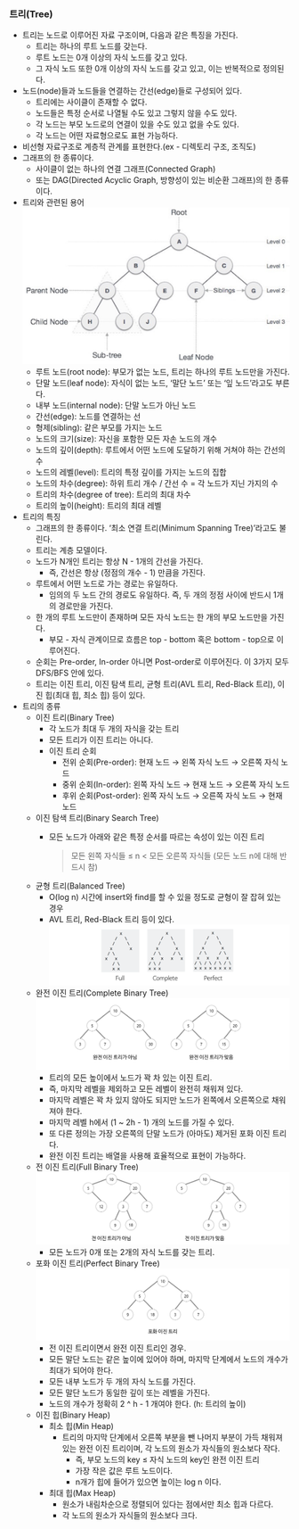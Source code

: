 ### 트리(Tree)

- 트리는 노드로 이루어진 자료 구조이며, 다음과 같은 특징을 가진다.
    - 트리는 하나의 루트 노드를 갖는다.
    - 루트 노드는 0개 이상의 자식 노드를 갖고 있다.
    - 그 자식 노드 또한 0개 이상의 자식 노드를 갖고 있고, 이는 반복적으로 정의된다.
- 노드(node)들과 노드들을 연결하는 간선(edge)들로 구성되어 있다.
    - 트리에는 사이클이 존재할 수 없다.
    - 노드들은 특정 순서로 나열될 수도 있고 그렇지 않을 수도 있다.
    - 각 노드는 부모 노드로의 연결이 있을 수도 있고 없을 수도 있다.
    - 각 노드는 어떤 자료형으로도 표현 가능하다.
- 비선형 자료구조로 계층적 관계를 표현한다.(ex - 디렉토리 구조, 조직도)
- 그래프의 한 종류이다.
    - 사이클이 없는 하나의 연결 그래프(Connected Graph)
    - 또는 DAG(Directed Acyclic Graph, 방향성이 있는 비순환 그래프)의 한 종류이다.
- 트리와 관련된 용어
    ![image](image/tree-terms.png)
    - 루트 노드(root node): 부모가 없는 노드, 트리는 하나의 루트 노드만을 가진다.
    - 단말 노드(leaf node): 자식이 없는 노드, ‘말단 노드’ 또는 ‘잎 노드’라고도 부른다.
    - 내부 노드(internal node): 단말 노드가 아닌 노드
    - 간선(edge): 노드를 연결하는 선
    - 형제(sibling): 같은 부모를 가지는 노드
    - 노드의 크기(size): 자신을 포함한 모든 자손 노드의 개수
    - 노드의 깊이(depth): 루트에서 어떤 노드에 도달하기 위해 거쳐야 하는 간선의 수
    - 노드의 레벨(level): 트리의 특정 깊이를 가지는 노드의 집합
    - 노드의 차수(degree): 하위 트리 개수 / 간선 수 = 각 노드가 지닌 가지의 수
    - 트리의 차수(degree of tree): 트리의 최대 차수
    - 트리의 높이(height): 트리의 최대 레벨
- 트리의 특징
    - 그래프의 한 종류이다. ‘최소 연결 트리(Minimum Spanning Tree)’라고도 불린다.
    - 트리는 계층 모델이다.
    - 노드가 N개인 트리는 항상 N - 1개의 간선을 가진다.
        - 즉, 간선은 항상 (정점의 개수 - 1) 만큼을 가진다.
    - 루트에서 어떤 노드로 가는 경로는 유일하다.
        - 임의의 두 노드 간의 경로도 유일하다. 즉, 두 개의 정점 사이에 반드시 1개의 경로만을 가진다.
    - 한 개의 루트 노드만이 존재하며 모든 자식 노드는 한 개의 부모 노드만을 가진다.
        - 부모 - 자식 관계이므로 흐름은 top - bottom 혹은 bottom - top으로 이루어진다.
    - 순회는 Pre-order, In-order 아니면 Post-order로 이루어진다. 이 3가지 모두 DFS/BFS 안에 있다.
    - 트리는 이진 트리, 이진 탐색 트리, 균형 트리(AVL 트리, Red-Black 트리), 이진 힙(최대 힙, 최소 힙) 등이 있다.
- 트리의 종류
    - 이진 트리(Binary Tree)
        - 각 노드가 최대 두 개의 자식을 갖는 트리
        - 모든 트리가 이진 트리는 아니다.
        - 이진 트리 순회
            - 전위 순회(Pre-order): 현재 노드 → 왼쪽 자식 노드 → 오른쪽 자식 노드
            - 중위 순회(In-order): 왼쪽 자식 노드 → 현재 노드 → 오른쪽 자식 노드
            - 후위 순회(Post-order): 왼쪽 자식 노드 → 오른쪽 자식 노드 → 현재 노드
    - 이진 탐색 트리(Binary Search Tree)
        - 모든 노드가 아래와 같은 특정 순서를 따르는 속성이 있는 이진 트리
            
            > 모든 왼쪽 자식들 ≤ n < 모든 오른쪽 자식들 (모든 노드 n에 대해 반드시 참)
            > 
    - 균형 트리(Balanced Tree)
        - O(log n) 시간에 insert와 find를 할 수 있을 정도로 균형이 잘 잡혀 있는 경우
        - AVL 트리, Red-Black 트리 등이 있다.
    ![image](image/tree-types-example.png)
    - 완전 이진 트리(Complete Binary Tree)
        ![image](image/Complete-Binary-Tree.png)
        - 트리의 모든 높이에서 노드가 꽉 차 있는 이진 트리.
        - 즉, 마지막 레벨을 제외하고 모든 레벨이 완전히 채워져 있다.
        - 마지막 레벨은 꽉 차 있지 않아도 되지만 노드가 왼쪽에서 오른쪽으로 채워져야 한다.
        - 마지막 레벨 h에서 (1 ~ 2h - 1) 개의 노드를 가질 수 있다.
        - 또 다른 정의는 가장 오른쪽의 단말 노드가 (아마도) 제거된 포화 이진 트리다.
        - 완전 이진 트리는 배열을 사용해 효율적으로 표현이 가능하다.
    - 전 이진 트리(Full Binary Tree)
        ![image](image/Full-Binary-Tree.png)
        - 모든 노드가 0개 또는 2개의 자식 노드를 갖는 트리.
    - 포화 이진 트리(Perfect Binary Tree)
        ![image](image/Perfect-Binary-Tree.png)
        - 전 이진 트리이면서 완전 이진 트리인 경우.
        - 모든 말단 노드는 같은 높이에 있어야 하며, 마지막 단계에서 노드의 개수가 최대가 되어야 한다.
        - 모든 내부 노드가 두 개의 자식 노드를 가진다.
        - 모든 말단 노드가 동일한 깊이 또는 레벨을 가진다.
        - 노드의 개수가 정확히 2 ^ h - 1 개여야 한다. (h: 트리의 높이)
    - 이진 힙(Binary Heap)
        - 최소 힙(Min Heap)
            - 트리의 마지막 단계에서 오른쪽 부분을 뺀 나머지 부분이 가득 채워져 있는 완전 이진 트리이며, 각 노드의 원소가 자식들의 원소보다 작다.
                - 즉, 부모 노드의 key ≤ 자식 노드의 key인 완전 이진 트리
                - 가장 작은 값은 루트 노드이다.
                - n개가 힙에 들어가 있으면 높이는 log n 이다.
        - 최대 힙(Max Heap)
            - 원소가 내림차순으로 정렬되어 있다는 점에서만 최소 힙과 다르다.
            - 각 노드의 원소가 자식들의 원소보다 크다.